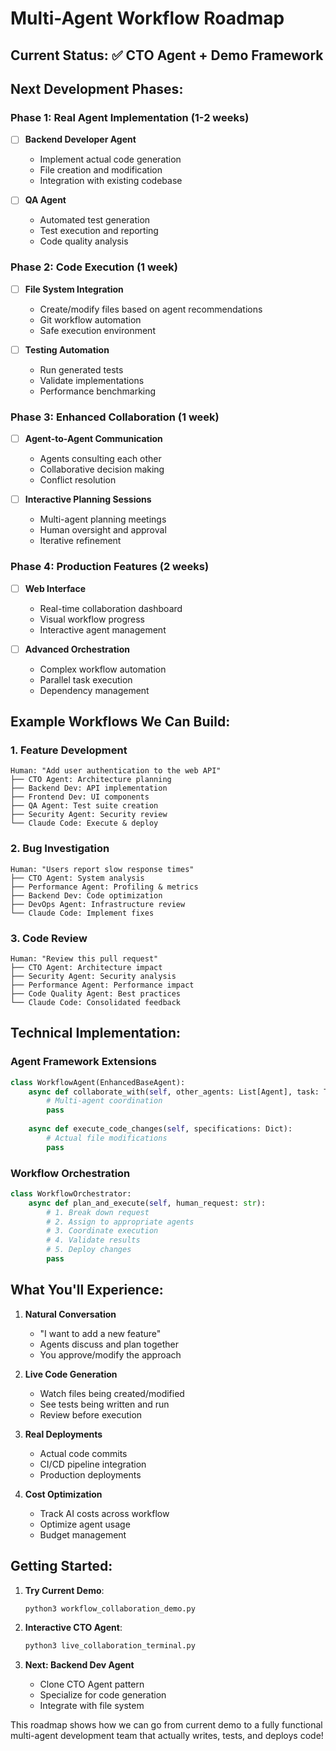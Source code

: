# Multi-Agent Workflow Roadmap

## Current Status: ✅ CTO Agent + Demo Framework

## Next Development Phases:

### Phase 1: Real Agent Implementation (1-2 weeks)
- [ ] **Backend Developer Agent** 
  - Implement actual code generation
  - File creation and modification
  - Integration with existing codebase
  
- [ ] **QA Agent**
  - Automated test generation
  - Test execution and reporting
  - Code quality analysis

### Phase 2: Code Execution (1 week)
- [ ] **File System Integration**
  - Create/modify files based on agent recommendations
  - Git workflow automation
  - Safe execution environment

- [ ] **Testing Automation**
  - Run generated tests
  - Validate implementations
  - Performance benchmarking

### Phase 3: Enhanced Collaboration (1 week)
- [ ] **Agent-to-Agent Communication**
  - Agents consulting each other
  - Collaborative decision making
  - Conflict resolution

- [ ] **Interactive Planning Sessions**
  - Multi-agent planning meetings
  - Human oversight and approval
  - Iterative refinement

### Phase 4: Production Features (2 weeks)
- [ ] **Web Interface**
  - Real-time collaboration dashboard
  - Visual workflow progress
  - Interactive agent management

- [ ] **Advanced Orchestration**
  - Complex workflow automation
  - Parallel task execution
  - Dependency management

## Example Workflows We Can Build:

### 1. Feature Development
```
Human: "Add user authentication to the web API"
├── CTO Agent: Architecture planning
├── Backend Dev: API implementation  
├── Frontend Dev: UI components
├── QA Agent: Test suite creation
├── Security Agent: Security review
└── Claude Code: Execute & deploy
```

### 2. Bug Investigation
```
Human: "Users report slow response times"
├── CTO Agent: System analysis
├── Performance Agent: Profiling & metrics
├── Backend Dev: Code optimization
├── DevOps Agent: Infrastructure review
└── Claude Code: Implement fixes
```

### 3. Code Review
```
Human: "Review this pull request"
├── CTO Agent: Architecture impact
├── Security Agent: Security analysis
├── Performance Agent: Performance impact
├── Code Quality Agent: Best practices
└── Claude Code: Consolidated feedback
```

## Technical Implementation:

### Agent Framework Extensions
```python
class WorkflowAgent(EnhancedBaseAgent):
    async def collaborate_with(self, other_agents: List[Agent], task: Task):
        # Multi-agent coordination
        pass
    
    async def execute_code_changes(self, specifications: Dict):
        # Actual file modifications
        pass
```

### Workflow Orchestration
```python
class WorkflowOrchestrator:
    async def plan_and_execute(self, human_request: str):
        # 1. Break down request
        # 2. Assign to appropriate agents
        # 3. Coordinate execution
        # 4. Validate results
        # 5. Deploy changes
        pass
```

## What You'll Experience:

1. **Natural Conversation**
   - "I want to add a new feature"
   - Agents discuss and plan together
   - You approve/modify the approach

2. **Live Code Generation**
   - Watch files being created/modified
   - See tests being written and run
   - Review before execution

3. **Real Deployments**
   - Actual code commits
   - CI/CD pipeline integration
   - Production deployments

4. **Cost Optimization**
   - Track AI costs across workflow
   - Optimize agent usage
   - Budget management

## Getting Started:

1. **Try Current Demo**: 
   ```bash
   python3 workflow_collaboration_demo.py
   ```

2. **Interactive CTO Agent**:
   ```bash
   python3 live_collaboration_terminal.py
   ```

3. **Next: Backend Dev Agent**
   - Clone CTO Agent pattern
   - Specialize for code generation
   - Integrate with file system

This roadmap shows how we can go from current demo to a fully functional multi-agent development team that actually writes, tests, and deploys code!